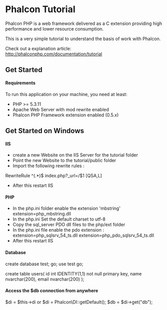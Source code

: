 Phalcon Tutorial
================

Phalcon PHP is a web framework delivered as a C extension providing high
performance and lower resource consumption.

This is a very simple tutorial to understand the basis of work with Phalcon.

Check out a explanation article: http://phalconphp.com/documentation/tutorial

Get Started
-----------

#### Requirements

To run this application on your machine, you need at least:

* PHP >= 5.3.11
* Apache Web Server with mod rewrite enabled
* Phalcon PHP Framework extension enabled (0.5.x)

Get Started on Windows
-------------

#### IIS
- create a new Website on the IIS Server for the tutorial folder
- Point the new Website to the tutorial/public folder
- Import the following rewrite rules :
  
RewriteRule ^(.*)$ index.php?_url=/$1 [QSA,L]

- After this restart IIS

#### PHP
- In the php.ini folder enable the extension 'mbstring'
  extension=php_mbstring.dll
- In the php.ini Set the default charset to utf-8 
- Copy the sql_server PDO dll files to the php/ext folder
- In the php.ini file enable the pdo extension :
  extension=php_sqlsrv_54_ts.dll
  extension=php_pdo_sqlsrv_54_ts.dll  
- After this restart IIS

#### Database
create database test;
go;
use test
go;

create table users(
  id int IDENTITY(1,1) not null primary key,
  name nvarchar(200),
  email nvarchar(200)
);

#### Access the $db connection from anywhere
$di = $this->di
or
$di =  Phalcon\DI::getDefault();
$db = $di->get("db");